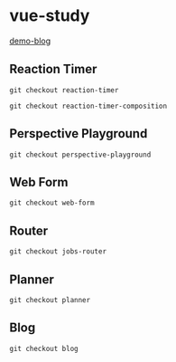 # vue-study

[demo-blog](https://vue-blog-4c512.web.app/)

## Reaction Timer

```
git checkout reaction-timer
```

```
git checkout reaction-timer-composition
```

## Perspective Playground

```
git checkout perspective-playground
```

## Web Form

```
git checkout web-form
```

## Router

```
git checkout jobs-router
```

## Planner

```
git checkout planner
```

## Blog

```
git checkout blog
```
